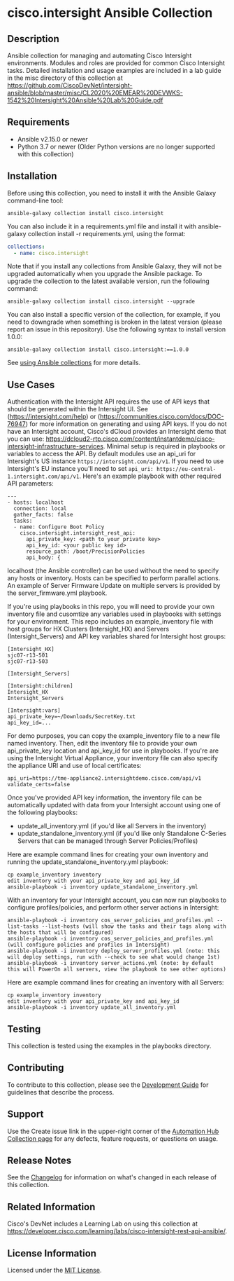 # cisco.intersight Ansible Collection

## Description

Ansible collection for managing and automating Cisco Intersight environments.  Modules and roles are provided for common Cisco Intersight tasks.  Detailed installation and usage examples are included in a lab guide in the misc directory of this collection at https://github.com/CiscoDevNet/intersight-ansible/blob/master/misc/CL2020%20EMEAR%20DEVWKS-1542%20Intersight%20Ansible%20Lab%20Guide.pdf 

## Requirements

- Ansible v2.15.0 or newer
- Python 3.7 or newer (Older Python versions are no longer supported with this collection)


## Installation

Before using this collection, you need to install it with the Ansible Galaxy command-line tool:
```
ansible-galaxy collection install cisco.intersight
```

You can also include it in a requirements.yml file and install it with ansible-galaxy collection install -r requirements.yml, using the format:

```yaml
collections:
  - name: cisco.intersight
```

Note that if you install any collections from Ansible Galaxy, they will not be upgraded automatically when you upgrade the Ansible package.
To upgrade the collection to the latest available version, run the following command:

```
ansible-galaxy collection install cisco.intersight --upgrade
```

You can also install a specific version of the collection, for example, if you need to downgrade when something is broken in the latest version (please report an issue in this repository). Use the following syntax to install version 1.0.0:

```
ansible-galaxy collection install cisco.intersight:==1.0.0
```

See [using Ansible collections](https://docs.ansible.com/ansible/devel/user_guide/collections_using.html) for more details.

## Use Cases

Authentication with the Intersight API requires the use of API keys that should be generated within the Intersight UI.  See (https://intersight.com/help) or (https://communities.cisco.com/docs/DOC-76947) for more information on generating and using API keys.
If you do not have an Intersight account, Cisco's dCloud provides an Intersight demo that you can use: https://dcloud2-rtp.cisco.com/content/instantdemo/cisco-intersight-infrastructure-services.
Minimal setup is required in playbooks or variables to access the API.  By default modules use an api_uri for Intersight's US instance `https://intersight.com/api/v1`.  If you need to use Intersight's EU instance you'll need to set `api_uri: https://eu-central-1.intersight.com/api/v1`.  Here's an example playbook with other required API parameters:
```
---
- hosts: localhost
  connection: local
  gather_facts: false
  tasks:
  - name: Configure Boot Policy
    cisco.intersight.intersight_rest_api:
      api_private_key: <path to your private key>
      api_key_id: <your public key id>
      resource_path: /boot/PrecisionPolicies
      api_body: {
```

localhost (the Ansible controller) can be used without the need to specify any hosts or inventory.  Hosts can be specified to perform parallel actions.  An example of Server Firmware Update on multiple servers is provided by the server_firmware.yml playbook.

If you're using playbooks in this repo, you will need to provide your own inventory file and cusomtize any variables used in playbooks with settings for your environment.  This repo includes an example_inventory file with host groups for HX Clusters (Intersight_HX) and Servers (Intersight_Servers) and API key variables shared for Intersight host groups:
```
[Intersight_HX]
sjc07-r13-501
sjc07-r13-503

[Intersight_Servers]

[Intersight:children]
Intersight_HX
Intersight_Servers

[Intersight:vars]
api_private_key=~/Downloads/SecretKey.txt
api_key_id=...
```
For demo purposes, you can copy the example_inventory file to a new file named inventory.  Then, edit the inventory file to provide your own api_private_key location and api_key_id for use in playbooks.  If you're are using the Intersight Virtual Appliance, your inventory file can also specify the appliance URI and use of local certificates:
```
api_uri=https://tme-appliance2.intersightdemo.cisco.com/api/v1
validate_certs=false
```

Once you've provided API key information, the inventory file can be automatically updated with data from your Intersight account using one of the following playbooks:
- update_all_inventory.yml (if you'd like all Servers in the inventory)
- update_standalone_inventory.yml (if you'd like only Standalone C-Series Servers that can be managed through Server Policies/Profiles)

Here are example command lines for creating your own inventory and running the update_standalone_inventory.yml playbook:
```
cp example_inventory inventory
edit inventory with your api_private_key and api_key_id
ansible-playbook -i inventory update_standalone_inventory.yml
```
With an inventory for your Intersight account, you can now run playbooks to configure profiles/policies, and perform other server actions in Intersight:
```
ansible-playbook -i inventory cos_server_policies_and_profiles.yml --list-tasks --list-hosts (will show the tasks and their tags along with the hosts that will be configured)
ansible-playbook -i inventory cos_server_policies_and_profiles.yml (will configure policies and profiles in Intersight)
ansible-playbook -i inventory deploy_server_profiles.yml (note: this will deploy settings, run with --check to see what would change 1st)
ansible-playbook -i inventory server_actions.yml (note: by default this will PowerOn all servers, view the playbook to see other options)
```

Here are example command lines for creating an inventory with all Servers:
```
cp example_inventory inventory
edit inventory with your api_private_key and api_key_id
ansible-playbook -i inventory update_all_inventory.yml
```

## Testing

This collection is tested using the examples in the playbooks directory.

## Contributing

To contribute to this collection, please see the [Development Guide](./Development.md) for guidelines that describe the process.

## Support

Use the Create issue link in the upper-right corner of the [Automation Hub Collection page](https://console.redhat.com/ansible/automation-hub/repo/published/cisco/intersight/) for any defects, feature requests, or questions on usage.

## Release Notes

See the [Changelog](./CHANGELOG.md) for information on what's changed in each release of this collection.

## Related Information

Cisco's DevNet includes a Learning Lab on using this collection at https://developer.cisco.com/learning/labs/cisco-intersight-rest-api-ansible/.

## License Information

Licensed under the [MIT License](https://github.com/CiscoDevNet/intersight-ansible/blob/main/LICENSE.txt).
